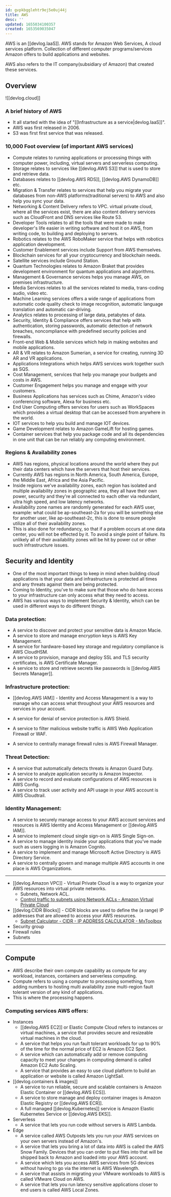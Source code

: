 ```yaml
---
id: gvpkbgglehtr9ej5e0uj44j
title: AWS
desc: ''
updated: 1655034100357
created: 1653569035047
---
```


AWS is an [[devlog.IaaS]]. AWS stands for Amazon Web Services, A cloud services platform. Collection of different computer programs/services Amazon offers to build applications and websites.

AWS also refers to the IT company(subsidiary of Amazon) that created these services.

## Overview

![[devlog.cloud]]

### A brief history of AWS

- It all started with the idea of "[[Infrastructure as a service|devlog.IaaS]]".
- AWS was first released in 2006.
- S3 was first first service that was released.

### 10,000 Foot overview (of important AWS services)

- Compute relates to running applications or processing things with computer power, including, virtual servers and serverless computing.
- Storage relates to services like [[devlog.AWS S3]] that is used to store and retrieve data.
- Databases relates to [[devlog.AWS RDS]], [[devlog.AWS DynamoDB]] etc.
- Migration & Transfer relates to services that help you migrate your databases from non-AWS platforms(traditional servers) to AWS and also help you sync your data.
- Networking & Content Delivery refers to VPC. virtual private cloud, where all the services exist, there are also content delivery services such as CloudFront and DNS services like Route 53.
- Developer Tools relates to all the tools that were made to make developer's life easier in writing software and host it on AWS, from writing code, to building and deploying to servers.
- Robotics relates to the AWS RoboMaker service that helps with robotics application development.
- Customer Enablement services include Support from AWS themselves.
- Blockchain services for all your cryptocurrency and blockchain needs.
- Satellite services include Ground Station.
- Quantum Technologies relates to Amazon Braket that provides development environment for quantum applications and algorithms.
- Management & Governance services helps you manage AWS, on premises infrastructure.
- Media Services relates to all the services related to media, trans-coding audio, video etc.
- Machine Learning services offers a wide range of applications from automatic code quality check to image recognition, automatic language translation and automatic car-driving.
- Analytics relates to processing of large data, petabytes of data.
- Security, Identity & Compliance offers services that help with authentication, storing passwords, automatic detection of network breaches, noncompliance with predefined security policies and firewalls.
- Front-end Web & Mobile services which help in making websites and mobile applications.
- AR & VR relates to Amazon Sumerian, a service for creating, running 3D AR and VR applications.
- Applications Integrations which helps AWS services work together such as SQS.
- Cost Management, services that help you manage your budgets and costs in AWS.
- Customer Engagement helps you manage and engage with your customers.
- Business Applications has services such as Chime, Amazon's video conferencing software, Alexa for business etc.
- End User Computing offers services for users such as WorkSpaces which provides a virtual desktop that can be accessed from anywhere in the world.
- IOT services to help you build and manage IOT devices.
- Game Development relates to Amazon GameLift for hosting games.
- Container services that help you package code and all its dependencies in one unit that can be run reliably any computing environment.

### Regions & Availability zones

- AWS has regions, physical locations around the world where they put their data centers which have the servers that host their services.
- Currently AWS has regions in North America, South America, Europe, the Middle East, Africa and the Asia Pacific.
- Inside regions we've availability zones, each region has isolated and multiple availability zones in geographic area, they all have their own power, security and they're all connected to each other via redundant, ultra high speed, and low latency networks.
- Availability zone names are randomly generated for each AWS user, example: what could be ap-southeast-2a for you will be something else for another user, like ap-southeast-2c, this is done to ensure people utilize all of their availability zones.
- This is also done for redundancy, so that if a problem occurs at one data center, you will not be effected by it. To avoid a single point of failure. Its unlikely all of their availability zones will be hit by power cut or other such infrastructure issues.

## Security and Identity

- One of the most important things to keep in mind when building cloud applications is that your data and infrastructure is protected all times and any threats against them are being protected.
- Coming to Identity, you've to make sure that those who do have access to your infrastructure can only access what they need to access.
- AWS has various ways to implement Security & Identity, which can be used in different ways to do different things.

### Data protection:

- A service to discover and protect your sensitive data is Amazon Macie.
- A service to store and manage encryption keys is AWS Key Management.
- A service for hardware-based key storage and regulatory compliance is AWS CloudHSM.
- A service to provision, manage and deploy SSL and TLS security certificates, is AWS Certificate Manager.
- A service to store and retrieve secrets like passwords is [[devlog.AWS Secrets Manager]].

### Infrastructure protection:

- [[devlog.AWS IAM]] - Identity and Access Management is a way to manage who can access what throughout your AWS resources and services in your account.
- A service for denial of service protection is AWS Shield.

- A service to filter malicious website traffic is AWS Web Application Firewall or WAF.

- A service to centrally manage firewall rules is AWS Firewall Manager.

### Threat Detection:

- A service that automatically detects threats is Amazon Guard Duty.
- A service to analyze application security is Amazon Inspector.
- A service to record and evaluate configurations of AWS resources is AWS Config.
- A service to track user activity and API usage in your AWS account is AWS Cloudtrail.

### Identity Management:

- A service to securely manage access to your AWS account services and resources is AWS Identity and Access Management or [[devlog.AWS IAM]].
- A service to implement cloud single sign-on is AWS Single Sign-on.
- A service to manage identity inside your applications that you've made such as users logging in is Amazon Cognito.
- A service to implement and manage Microsoft Active Directory is AWS Directory Service.
- A service to centrally govern and manage multiple AWS accounts in one place is AWS Organizations.

---

- [[devlog.Amazon VPC]] - Virtual Private Cloud is a way to organize your AWS resources into virtual private networks.
  - Subnets, Network ACL.
  - [Control traffic to subnets using Network ACLs - Amazon Virtual Private Cloud](https://docs.aws.amazon.com/vpc/latest/userguide/vpc-network-acls.html)
- [[devlog.CIDR Blocks]] - CIDR blocks are used to define the (a range) IP addresses that are allowed to access your AWS resources.
  - [Subnet Calculator - CIDR - IP ADDRESS CALCULATOR - MxToolbox](https://mxtoolbox.com/subnetcalculator.aspx)
- Security group
- Firewall rules
- Subnets

---

## Compute

- AWS describe their own compute capability as compute for any workload, instances, containers and serverless computing.
- Compute refers to using a computer to processing something, from adding numbers to hosting multi availability zone multi-region fault tolerant version of any kind of applications.
- This is where the processing happens.

### Computing services AWS offers:

- Instances
  - [[devlog.AWS EC2]] or Elastic Compute Cloud refers to instances or virtual machines, a service that provides secure and resizeable virtual machines in the cloud.
  - A service that helps you run fault tolerant workloads for up to 90% of the time for the normal price of EC2 is Amazon EC2 Spot.
  - A service which can automatically add or remove computing capacity to meet your changes in computing demand is called Amazon EC2 Auto Scaling.
  - A service that provides an easy to use cloud platform to build an application or website is called Amazon LightSail.
- [[devlog.containers & images]]
  - A service to run reliable, secure and scalable containers is Amazon Elastic Container or [[devlog.AWS ECS]].
  - A service to store manage and deploy container images is Amazon Elastic Registry or [[devlog.AWS ECR]].
  - A full managed [[devlog.Kubernetes]] service is Amazon Elastic Kubernetes Service or [[devlog.AWS EKS]].
- Serverless
  - A service that lets you run code without servers is AWS Lambda.
- Edge
  - A service called AWS Outposts lets you run your AWS services on your own servers instead of Amazon's.
  * A service that lets you bring a lot of data into AWS is called the AWS Snow Family. Devices that you can order to put files into that will be shipped back to Amazon and loaded into your AWS account.
  * A service which lets you access AWS services from 5G devices without having to go via the internet is AWS Wavelength.
  * A service that assists in migrating your VMware workloads to AWS is called VMware Cloud on AWS.
  * A service that lets you run latency sensitive applications closer to end users is called AWS Local Zones.
